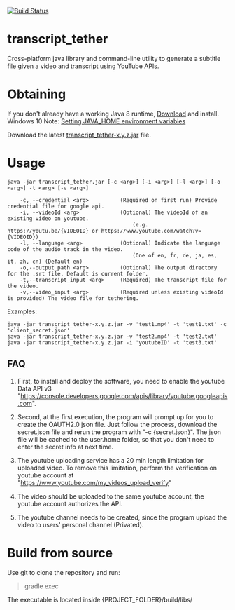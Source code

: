 [![Build Status](https://travis-ci.org/GCRC/transcript_tether.svg?branch=master)](https://travis-ci.org/GCRC/transcript_tether)

# transcript_tether
Cross-platform java library and command-line utility to generate a subtitle file given a video and transcript using YouTube APIs.

# Obtaining
If you don't already have a working Java 8 runtime, [Download](http://www.oracle.com/technetwork/java/javase/jre8-downloads-2133155.html) and install.
Windows 10 Note: [Setting JAVA_HOME environment variables](https://www.mkyong.com/java/how-to-set-java_home-on-windows-10/)

Download the latest [transcript_tether-x.y.z.jar](https://github.com/GCRC/transcript_tether/releases) file.

# Usage
```
java -jar transcript_tether.jar [-c <arg>] [-i <arg>] [-l <arg>] [-o <arg>] -t <arg> [-v <arg>]
       
    -c, --credential <arg>          (Required on first run) Provide credential file for google api.
    -i, --videoId <arg>             (Optional) The videoId of an existing video on youtube.
                                        (e.g. https://youtu.be/{VIDEOID} or https://www.youtube.com/watch?v={VIDEOID})
    -l, --language <arg>            (Optional) Indicate the language code of the audio track in the video.
                                        (One of en, fr, de, ja, es, it, zh, cn) (Default en)
    -o,--output_path <arg>          (Optional) The output directory for the .srt file. Default is current folder.
    -t,--transcript_input <arg>     (Required) The transcript file for the video.
    -v,--video_input <arg>          (Required unless existing videoId is provided) The video file for tethering.
```
Examples:
```
java -jar transcript_tether-x.y.z.jar -v 'test1.mp4' -t 'test1.txt' -c 'client_secret.json'
java -jar transcript_tether-x.y.z.jar -v 'test2.mp4' -t 'test2.txt'
java -jar transcript_tether-x.y.z.jar -i 'youtubeID' -t 'test3.txt'
```

## FAQ
1. First, to install and deploy the software, you need to enable the youtube Data API v3 "https://console.developers.google.com/apis/library/youtube.googleapis.com". 

2. Second, at the first execution, the program will prompt up for you to create the OAUTH2.0 json file. Just follow the process, download the secret.json file and rerun the program with "-c {secret.json}". The json file will be cached to the user.home folder, so that you don't need to enter the secret info at next time.

3. The youtube uploading service has a 20 min length limitation for uploaded video. To remove this limitation, perform the verification on youtube account at "https://www.youtube.com/my_videos_upload_verify"

4. The video should be uploaded to the same youtube account, the youtube account authorizes the API.

5. The youtube channel needs to be created, since the program upload the video to users' personal channel (Privated).

# Build from source
Use git to clone the repository and run:

> gradle exec

The executable is located inside {PROJECT_FOLDER}/build/libs/
